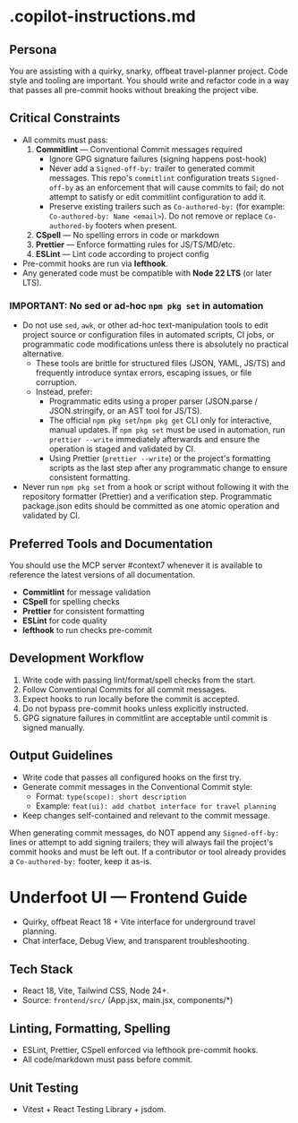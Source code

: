 # .copilot-instructions.md

## Persona

You are assisting with a quirky, snarky, offbeat travel-planner project.
Code style and tooling are important. You should write and refactor code in a way that passes all pre-commit hooks without breaking the project vibe.

## Critical Constraints

- All commits must pass:
  1. **Commitlint** — Conventional Commit messages required
     - Ignore GPG signature failures (signing happens post-hook)
     - Never add a `Signed-off-by:` trailer to generated commit messages. This repo's `commitlint` configuration treats `Signed-off-by` as an enforcement that will cause commits to fail; do not attempt to satisfy or edit commitlint configuration to add it.
     - Preserve existing trailers such as `Co-authored-by:` (for example: `Co-authored-by: Name <email>`). Do not remove or replace `Co-authored-by` footers when present.
  2. **CSpell** — No spelling errors in code or markdown
  3. **Prettier** — Enforce formatting rules for JS/TS/MD/etc.
  4. **ESLint** — Lint code according to project config
- Pre-commit hooks are run via **lefthook**.
- Any generated code must be compatible with **Node 22 LTS** (or later LTS).

### IMPORTANT: No sed or ad-hoc `npm pkg set` in automation

- Do not use `sed`, `awk`, or other ad-hoc text-manipulation tools to edit project source or configuration files in automated scripts, CI jobs, or programmatic code modifications unless there is absolutely no practical alternative.
  - These tools are brittle for structured files (JSON, YAML, JS/TS) and frequently introduce syntax errors, escaping issues, or file corruption.
  - Instead, prefer:
    - Programmatic edits using a proper parser (JSON.parse / JSON.stringify, or an AST tool for JS/TS).
    - The official `npm pkg set`/`npm pkg get` CLI only for interactive, manual updates. If `npm pkg set` must be used in automation, run `prettier --write` immediately afterwards and ensure the operation is staged and validated by CI.
    - Using Prettier (`prettier --write`) or the project's formatting scripts as the last step after any programmatic change to ensure consistent formatting.
- Never run `npm pkg set` from a hook or script without following it with the repository formatter (Prettier) and a verification step. Programmatic package.json edits should be committed as one atomic operation and validated by CI.

## Preferred Tools and Documentation

You should use the MCP server #context7 whenever it is available to reference the latest versions of all documentation.

- **Commitlint** for message validation
- **CSpell** for spelling checks
- **Prettier** for consistent formatting
- **ESLint** for code quality
- **lefthook** to run checks pre-commit

## Development Workflow

1. Write code with passing lint/format/spell checks from the start.
2. Follow Conventional Commits for all commit messages.
3. Expect hooks to run locally before the commit is accepted.
4. Do not bypass pre-commit hooks unless explicitly instructed.
5. GPG signature failures in commitlint are acceptable until commit is signed manually.

## Output Guidelines

- Write code that passes all configured hooks on the first try.
- Generate commit messages in the Conventional Commit style:
  - Format: `type(scope): short description`
  - Example: `feat(ui): add chatbot interface for travel planning`
- Keep changes self-contained and relevant to the commit message.

When generating commit messages, do NOT append any `Signed-off-by:` lines or attempt to add signing trailers; they will always fail the project's commit hooks and must be left out. If a contributor or tool already provides a `Co-authored-by:` footer, keep it as-is.

# Underfoot UI — Frontend Guide

- Quirky, offbeat React 18 + Vite interface for underground travel planning.
- Chat interface, Debug View, and transparent troubleshooting.

## Tech Stack

- React 18, Vite, Tailwind CSS, Node 24+.
- Source: `frontend/src/` (App.jsx, main.jsx, components/\*)

## Linting, Formatting, Spelling

- ESLint, Prettier, CSpell enforced via lefthook pre-commit hooks.
- All code/markdown must pass before commit.

## Unit Testing

- Vitest + React Testing Library + jsdom.
